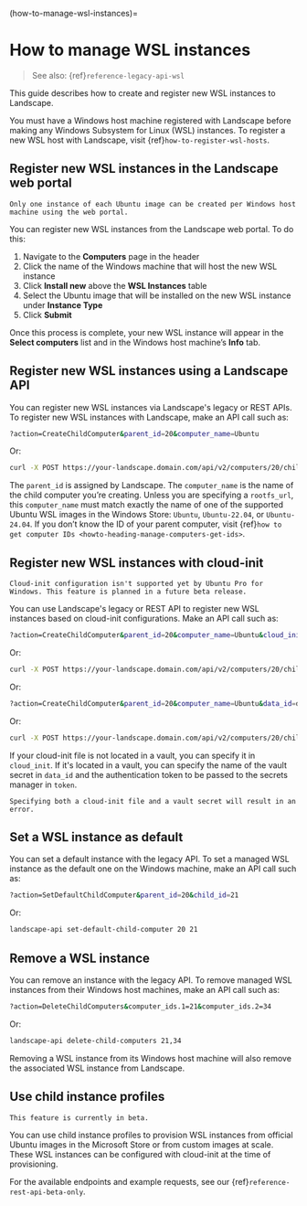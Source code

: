 (how-to-manage-wsl-instances)=
# How to manage WSL instances

> See also: {ref}`reference-legacy-api-wsl`

This guide describes how to create and register new WSL instances to Landscape.

You must have a Windows host machine registered with Landscape before making any Windows Subsystem for Linux (WSL) instances. To register a new WSL host with Landscape, visit {ref}`how-to-register-wsl-hosts`.

## Register new WSL instances in the Landscape web portal

```{note}
Only one instance of each Ubuntu image can be created per Windows host machine using the web portal.
```

You can register new WSL instances from the Landscape web portal. To do this:

1. Navigate to the **Computers** page in the header
2. Click the name of the Windows machine that will host the new WSL instance
3. Click **Install new** above the **WSL Instances** table
4. Select the Ubuntu image that will be installed on the new WSL instance under **Instance Type**
5. Click **Submit**

Once this process is complete, your new WSL instance will appear in the **Select computers** list and in the Windows host machine’s **Info** tab.

## Register new WSL instances using a Landscape API

You can register new WSL instances via Landscape's legacy or REST APIs. To register new WSL instances with Landscape, make an API call such as:

```bash
?action=CreateChildComputer&parent_id=20&computer_name=Ubuntu
```
Or:

```bash
curl -X POST https://your-landscape.domain.com/api/v2/computers/20/children -H "Authorization: Bearer $JWT" -d '{"computer_name": "Ubuntu"}'
```

The `parent_id` is assigned by Landscape. The `computer_name` is the name of the child computer you’re creating. Unless you are specifying a `rootfs_url`, this `computer_name` must match exactly the name of one of the supported Ubuntu WSL images in the Windows Store: `Ubuntu`, `Ubuntu-22.04`, or `Ubuntu-24.04`. If you don’t know the ID of your parent computer, visit {ref}`how to get computer IDs <howto-heading-manage-computers-get-ids>`.


## Register new WSL instances with cloud-init

```{note}
Cloud-init configuration isn't supported yet by Ubuntu Pro for Windows. This feature is planned in a future beta release.
```

You can use Landscape's legacy or REST API to register new WSL instances based on cloud-init configurations. Make an API call such as:

```bash
?action=CreateChildComputer&parent_id=20&computer_name=Ubuntu&cloud_init=<b64 encoded cloud_init file contents>
```
Or:

```bash
curl -X POST https://your-landscape.domain.com/api/v2/computers/20/children -H "Authorization: Bearer $JWT" -d '{"computer_name": "Ubuntu", "cloud_init": "<b64 encoded cloud_init file contents>"}'
```

Or:

```bash
?action=CreateChildComputer&parent_id=20&computer_name=Ubuntu&data_id=data-id&token=vault-token
```
Or:

```bash
curl -X POST https://your-landscape.domain.com/api/v2/computers/20/children -H "Authorization: Bearer $JWT" -d '{"computer_name": "Ubuntu", "data_id": "data-id", "token": "vault-token"}'
```

If your cloud-init file is not located in a vault, you can specify it in `cloud_init`. If it's located in a vault, you can specify the name of the vault secret in `data_id` and the authentication token to be passed to the secrets manager in `token`.

```{note}
Specifying both a cloud-init file and a vault secret will result in an error.
```

## Set a WSL instance as default

You can set a default instance with the legacy API. To set a managed WSL instance as the default one on the Windows machine, make an API call such as:

```bash
?action=SetDefaultChildComputer&parent_id=20&child_id=21
```
Or:
```bash
landscape-api set-default-child-computer 20 21
```

## Remove a WSL instance

You can remove an instance with the legacy API. To remove managed WSL instances from their Windows host machines, make an API call such as:

```bash
?action=DeleteChildComputers&computer_ids.1=21&computer_ids.2=34
```
Or:

```bash
landscape-api delete-child-computers 21,34
```

Removing a WSL instance from its Windows host machine will also remove the associated WSL instance from Landscape.

## Use child instance profiles

```{note}
This feature is currently in beta.
```

You can use child instance profiles to provision WSL instances from official Ubuntu images in the Microsoft Store or from custom images at scale. These WSL instances can be configured with cloud-init at the time of provisioning.

For the available endpoints and example requests, see our {ref}`reference-rest-api-beta-only`.

